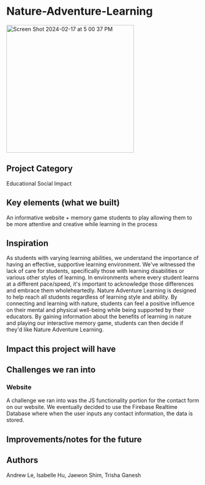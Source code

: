 # Nature-Adventure-Learning
<img width="333" alt="Screen Shot 2024-02-17 at 5 00 37 PM" src="https://github.com/trishaganesh/Nature-Adventure-Learning/assets/43594876/a9bd2a82-453b-43b7-88cf-917119f557cc">

## Project Category
Educational Social Impact

## Key elements (what we built)
An informative website + memory game students to play allowing them to be more attentive and creative while learning in the process

## Inspiration
As students with varying learning abilities, we understand the importance of having an effective, supportive learning environment. We've witnessed the lack of care for students, specifically those with learning disabilities or various other styles of learning. In environments where every student learns at a different pace/speed, it's important to acknowledge those differences and embrace them wholeheartedly. Nature Adventure Learning is designed to help reach all students regardless of learning style and ability. By connecting and learning with nature, students can feel a positive influence on their mental and physical well-being while being supported by their educators. By gaining information about the benefits of learning in nature and playing our interactive memory game, students can then decide if they'd like Nature Adventure Learning.

## Impact this project will have

## Challenges we ran into
### Website
A challenge we ran into was the JS functionality portion for the contact form on our website. We eventually decided to use the Firebase Realtime Database where when the user inputs any contact information, the data is stored. 

## Improvements/notes for the future 

## Authors
Andrew Le, Isabelle Hu, Jaewon Shim, Trisha Ganesh
